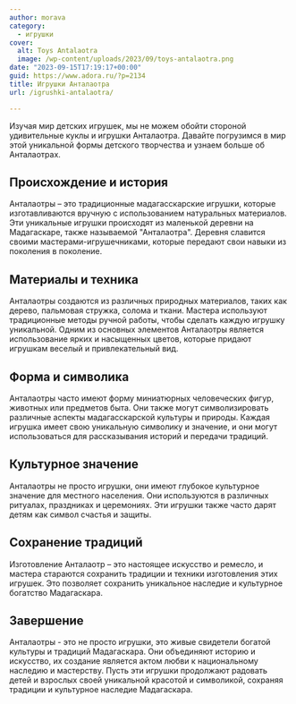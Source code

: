 ```yaml
---
author: morava
category:
  - игрушки
cover:
  alt: Toys Antalaotra
  image: /wp-content/uploads/2023/09/toys-antalaotra.png
date: "2023-09-15T17:19:17+00:00"
guid: https://www.adora.ru/?p=2134
title: Игрушки Анталаотра
url: /igrushki-antalaotra/

---
```

Изучая мир детских игрушек, мы не можем обойти стороной удивительные куклы и игрушки Анталаотра. Давайте погрузимся в мир этой уникальной формы детского творчества и узнаем больше об Анталаотрах.

## **Происхождение и история**

Анталаотры – это традиционные мадагасскарские игрушки, которые изготавливаются вручную с использованием натуральных материалов. Эти уникальные игрушки происходят из маленькой деревни на Мадагаскаре, также называемой "Анталаотра". Деревня славится своими мастерами-игрушечниками, которые передают свои навыки из поколения в поколение.

## **Материалы и техника**

Анталаотры создаются из различных природных материалов, таких как дерево, пальмовая стружка, солома и ткани. Мастера используют традиционные методы ручной работы, чтобы сделать каждую игрушку уникальной. Одним из основных элементов Анталаотры является использование ярких и насыщенных цветов, которые придают игрушкам веселый и привлекательный вид.

## **Форма и символика**

Анталаотры часто имеют форму миниатюрных человеческих фигур, животных или предметов быта. Они также могут символизировать различные аспекты мадагасскарской культуры и природы. Каждая игрушка имеет свою уникальную символику и значение, и они могут использоваться для рассказывания историй и передачи традиций.

## **Культурное значение**

Анталаотры не просто игрушки, они имеют глубокое культурное значение для местного населения. Они используются в различных ритуалах, праздниках и церемониях. Эти игрушки также часто дарят детям как символ счастья и защиты.

## **Сохранение традиций**

Изготовление Анталаотр – это настоящее искусство и ремесло, и мастера стараются сохранить традиции и техники изготовления этих игрушек. Это позволяет сохранить уникальное наследие и культурное богатство Мадагаскара.

## **Завершение**

Анталаотры \- это не просто игрушки, это живые свидетели богатой культуры и традиций Мадагаскара. Они объединяют историю и искусство, их создание является актом любви к национальному наследию и мастерству. Пусть эти игрушки продолжают радовать детей и взрослых своей уникальной красотой и символикой, сохраняя традиции и культурное наследие Мадагаскара.
